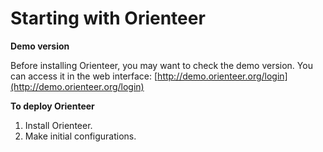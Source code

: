 # Starting with Orienteer
**Demo version**

Before installing Orienteer, you may want to check the demo version. You can access it in the web interface: [http://demo.orienteer.org/login](http://demo.orienteer.org/login)

**To deploy Orienteer**

1. Install Orienteer.
2. Make initial configurations.




